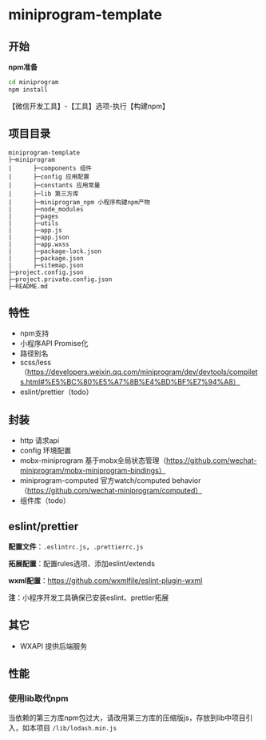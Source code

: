 # miniprogram-template

## 开始

**npm准备**

```bash
cd miniprogram
npm install
```

【微信开发工具】-【工具】选项-执行【构建npm】

## 项目目录

```
miniprogram-template
├─miniprogram
|      ├─components 组件
|      ├─config 应用配置
|      ├─constants 应用常量
|      ├─lib 第三方库
|      ├─miniprogram_npm 小程序构建npm产物
|      ├─node_modules
|      ├─pages
|      ├─utils
|      ├─app.js
|      ├─app.json
|      ├─app.wxss
|      ├─package-lock.json
|      ├─package.json
|      ├─sitemap.json
├─project.config.json
├─project.private.config.json
├─README.md
```

## 特性

- npm支持
- 小程序API Promise化
- 路径别名
- scss/less（https://developers.weixin.qq.com/miniprogram/dev/devtools/compilets.html#%E5%BC%80%E5%A7%8B%E4%BD%BF%E7%94%A8）
- eslint/prettier（todo）

## 封装

- http 请求api
- config 环境配置
- mobx-miniprogram 基于mobx全局状态管理（https://github.com/wechat-miniprogram/mobx-miniprogram-bindings）
- miniprogram-computed 官方watch/computed behavior（https://github.com/wechat-miniprogram/computed）
- 组件库（todo）

## eslint/prettier

**配置文件**：`.eslintrc.js`，`.prettierrc.js`

**拓展配置**：配置rules选项、添加eslint/extends

**wxml配置**：https://github.com/wxmlfile/eslint-plugin-wxml

**注**：小程序开发工具确保已安装eslint、prettier拓展

## 其它

- WXAPI 提供后端服务

## 性能

### 使用lib取代npm

当依赖的第三方库npm包过大，请改用第三方库的压缩版js，存放到lib中项目引入，如本项目 `/lib/lodash.min.js`

